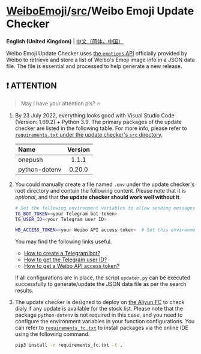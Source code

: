 # [WeiboEmoji](../../..)/[src](../)/Weibo Emoji Update Checker

**English (United Kingdom)** | [中文（简体，中国）](./README_zh-Hans-CN.md)

Weibo Emoji Update Checker uses [the `emotions` API](https://open.weibo.com/wiki/2/emotions) officially provided by Weibo to retrieve and store a list of Weibo's Emoji image info in a JSON data file. The file is essential and processed to help generate a new release.

## ❗ ATTENTION

> May I have your attention pls? 🔥

1. By 23 July 2022, everything looks good with Visual Studio Code (Version: 1.69.2) + Python 3.9. The primary packages of the update checker are listed in the following table. For more info, please refer to [`requirements.txt` under the update checker's `src` directory](./src/requirements.txt).

   | Name          | Version |
   | :------------ | :-----: |
   | onepush       |  1.1.1  |
   | python-dotenv | 0.20.0  |

2. You could manually create a file named `.env` under the update checker's root directory and contain the following content. Please note that it is _optional_, and that **the update checker should work well without it**.

   ```sh
   # Set the following environment variables to allow sending messages to your Telegram bot.
   TG_BOT_TOKEN=<your Telegram bot token>
   TG_USER_ID=<your Telegram user ID>

   WB_ACCESS_TOKEN=<your Weibo API access token>  # Set this environment variable to allow retrieving data from Weibo API.
   ```

   You may find the following links useful.

   - [How to create a Telegram bot?](https://core.telegram.org/bots#3-how-do-i-create-a-bot)
   - [How to get the Telegram user ID?](https://bigone.zendesk.com/hc/en-us/articles/360008014894-How-to-get-the-Telegram-user-ID-)
   - [How to get a Weibo API access token?](https://open.weibo.com/wiki/%E6%8E%88%E6%9D%83%E6%9C%BA%E5%88%B6)

   If all configurations are in place, the script `updater.py` can be executed successfully to generate/update the JSON data file as per the search results.

3. The update checker is designed to deploy on [the Aliyun FC](https://www.aliyun.com/product/fc) to check dialy if any update is available for the stock list. Please note that the package `python-dotenv` is not required in this case, and you need to configure the environment variables in your function configurations. You can refer to [`requirements_fc.txt`](./requirements_fc.txt) to install packages via the online IDE using the following command.

   ```sh
   pip3 install -r requirements_fc.txt -t .
   ```
